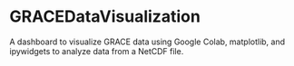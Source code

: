 # GRACEDataVisualization
A dashboard to visualize GRACE data using Google Colab, matplotlib, and ipywidgets to analyze data from a NetCDF file.
